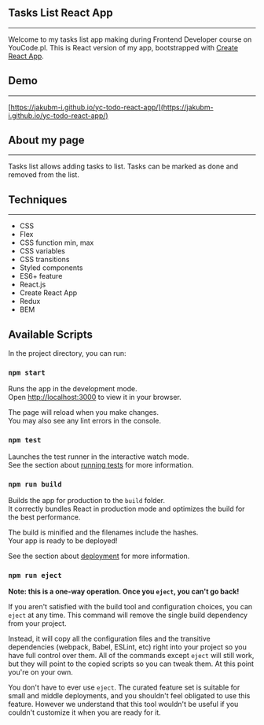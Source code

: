 ## Tasks List React App

---

Welcome to my tasks list app making during Frontend Developer course on YouCode.pl.
This is React version of my app, bootstrapped with [Create React App](https://github.com/facebook/create-react-app).

## Demo

---

[https://jakubm-i.github.io/yc-todo-react-app/](https://jakubm-i.github.io/yc-todo-react-app/)

## About my page

---

Tasks list allows adding tasks to list. Tasks can be marked as done and removed from the list.

## Techniques

---

- CSS
- Flex
- CSS function min, max
- CSS variables
- CSS transitions
- Styled components
- ES6+ feature
- React.js
- Create React App
- Redux
- BEM

## Available Scripts

In the project directory, you can run:

### `npm start`

Runs the app in the development mode.\
Open [http://localhost:3000](http://localhost:3000) to view it in your browser.

The page will reload when you make changes.\
You may also see any lint errors in the console.

### `npm test`

Launches the test runner in the interactive watch mode.\
See the section about [running tests](https://facebook.github.io/create-react-app/docs/running-tests) for more information.

### `npm run build`

Builds the app for production to the `build` folder.\
It correctly bundles React in production mode and optimizes the build for the best performance.

The build is minified and the filenames include the hashes.\
Your app is ready to be deployed!

See the section about [deployment](https://facebook.github.io/create-react-app/docs/deployment) for more information.

### `npm run eject`

**Note: this is a one-way operation. Once you `eject`, you can't go back!**

If you aren't satisfied with the build tool and configuration choices, you can `eject` at any time. This command will remove the single build dependency from your project.

Instead, it will copy all the configuration files and the transitive dependencies (webpack, Babel, ESLint, etc) right into your project so you have full control over them. All of the commands except `eject` will still work, but they will point to the copied scripts so you can tweak them. At this point you're on your own.

You don't have to ever use `eject`. The curated feature set is suitable for small and middle deployments, and you shouldn't feel obligated to use this feature. However we understand that this tool wouldn't be useful if you couldn't customize it when you are ready for it.
